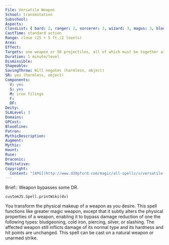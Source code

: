 ```yaml
---
File: Versatile Weapon
School: transmutation
Subschool: 
Aspects: 
ClassList: { bard: 2, ranger: 2, sorcerer: 3, wizard: 3, magus: 3, bloodrager: 3, occultist: 2, psychic: 3 }
CastTime: standard action
Range: close (25 + 5 ft./2 levels)
Area: 
Effect: 
Targets: one weapon or 50 projectiles, all of which must be together at the time of casting
Duration: 1 minute/level
Dismissible: 
Shapeable: 
SavingThrow: Will negates (harmless, object)
SR: yes (harmless, object)
Components:
  V: yes
  S: yes
  M: iron filings
  F: 
  DF: 
Deity: 
SLALevel: 3
Domains: 
GPCost: 
Bloodline: 
Patron: 
MythicDescription: 
Augment: 
Mythic: 
Haunt: 
Ruse: 
Draconic: 
Meditative: 
Copyright:
  Content: "[APG](http://www.d20pfsrd.com/magic/all-spells/v/versatile-weapon)"
---
```

Brief:: Weapon bypasses some DR.

```dataviewjs
customJS.Spell.printWiki(dv)
```

You transform the physical makeup of a weapon as you desire.  This spell functions like greater magic weapon, except that it subtly alters the physical properties of a weapon, enabling it to bypass damage reduction of one the following types: bludgeoning, cold iron, piercing, silver, or slashing. The affected weapon still inflicts damage of its normal type and its hardness and hit points are unchanged. This spell can be cast on a natural weapon or unarmed strike.
